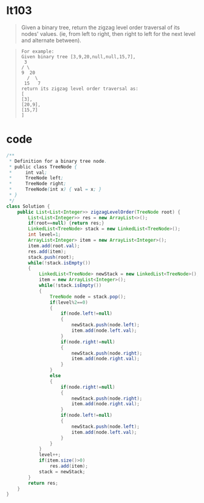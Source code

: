 # lt103
> Given a binary tree, return the zigzag level order traversal of its nodes' values. (ie, from left to right, then right to left for the next level and alternate between).

>     For example:
>     Given binary tree [3,9,20,null,null,15,7],
>      3
>     / \
>     9  20
>       /  \
>      15   7
>     return its zigzag level order traversal as:
>     [
>     [3],
>     [20,9],
>     [15,7]
>     ]

# code
```Java
/**
 * Definition for a binary tree node.
 * public class TreeNode {
 *     int val;
 *     TreeNode left;
 *     TreeNode right;
 *     TreeNode(int x) { val = x; }
 * }
 */
class Solution {
    public List<List<Integer>> zigzagLevelOrder(TreeNode root) {
        List<List<Integer>> res = new ArrayList<>();
        if(root==null) {return res;}
        LinkedList<TreeNode> stack = new LinkedList<TreeNode>();
        int level=1;
        ArrayList<Integer> item = new ArrayList<Integer>();
        item.add(root.val);
        res.add(item);
        stack.push(root);
        while(!stack.isEmpty())
        {
            LinkedList<TreeNode> newStack = new LinkedList<TreeNode>();
            item = new ArrayList<Integer>();
            while(!stack.isEmpty())
            {
                TreeNode node = stack.pop();
                if(level%2==0)
                {
                    if(node.left!=null)
                    {
                        newStack.push(node.left);
                        item.add(node.left.val);
                    }
                    if(node.right!=null)
                    {
                        newStack.push(node.right);
                        item.add(node.right.val);
                    }
                }
                else
                {
                    if(node.right!=null)
                    {
                        newStack.push(node.right);
                        item.add(node.right.val);
                    }
                    if(node.left!=null)
                    {
                        newStack.push(node.left);
                        item.add(node.left.val);
                    }                   
                }
            }
            level++;
            if(item.size()>0)
                res.add(item);
            stack = newStack;
        }
        return res;
    }
}
```